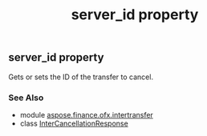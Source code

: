 ﻿---
title: server_id property
second_title: Aspose.Finance for Python via .NET API References
description: 
type: docs
weight: 30
url: /python-net/aspose.finance.ofx.intertransfer/intercancellationresponse/server_id/
is_root: false
---

## server_id property


Gets or sets the ID of the transfer to cancel.

### See Also
* module [aspose.finance.ofx.intertransfer](../../)
* class [InterCancellationResponse](/finance/python-net/aspose.finance.ofx.intertransfer/intercancellationresponse)
